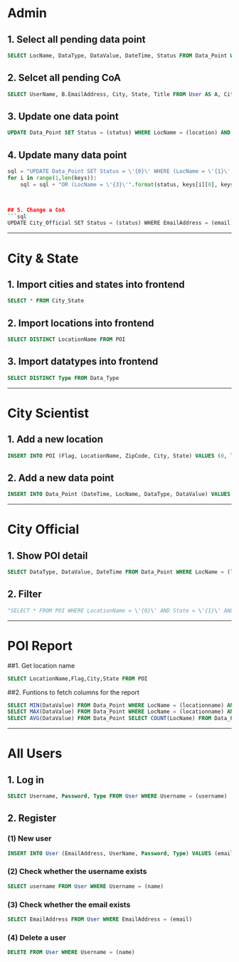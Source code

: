 # Admin
## 1. Select all pending data point	
```sql
SELECT LocName, DataType, DataValue, DateTime, Status FROM Data_Point WHERE Status = 'Pending'
```
## 2. Selcet all pending CoA
```sql
SELECT UserName, B.EmailAddress, City, State, Title FROM User AS A, City_Official AS B WHERE Status = 'Pending' AND A.EmailAddress = B.EmailAddress
```
## 3. Update one data point	
```sql
UPDATE Data_Point SET Status = (status) WHERE LocName = (location) AND DateTime = (date_time)
```
## 4. Update many data point
```python
sql = "UPDATE Data_Point SET Status = \'{0}\' WHERE (LocName = \'{1}\' AND DateTime = \'{2}\')" +
for i in range(1,len(keys)):
	sql = sql + "OR (LocName = \'{3}\'".format(status, keys[i][0], keys[i][1])"



## 5. Change a CoA
```sql
UPDATE City_Official SET Status = (status) WHERE EmailAddress = (email)
```


***
# City & State
## 1. Import cities and states into frontend
```sql
SELECT * FROM City_State
```
## 2. Import locations into frontend
```sql 
SELECT DISTINCT LocationName FROM POI
```
## 3. Import datatypes into frontend
```sql
SELECT DISTINCT Type FROM Data_Type
```
***
# City Scientist
## 1. Add a new location
```sql
INSERT INTO POI (Flag, LocationName, ZipCode, City, State) VALUES (0, locationname, zipcode, city, state)
```
## 2. Add a new data point
```sql
INSERT INTO Data_Point (DateTime, LocName, DataType, DataValue) VALUES (Formalized_DateTime, locationname, datatype, value)
```
***
# City Official
## 1. Show POI detail
```sql
SELECT DataType, DataValue, DateTime FROM Data_Point WHERE LocName = (locname) AND DataType = (dataType) AND DataValue BETWEEN (dataValue[0]) AND (dataValue[1]) AND DateTime BETWEEN (Formalized_DateTime[0]) AND (Formalized_DateTime[1])
```
## 2. Filter
```python
"SELECT * FROM POI WHERE LocationName = \'{0}\' AND State = \'{1}\' AND ZipCode = \'{2}\' AND Flag = {3} AND DateFlagged BETWEEN \'{4}\' AND \'{5}\'".format(name, city, state, zipCode, flag, Formalized_Date[0], Formalized_Date[1])
```
***
# POI Report
##1. Get location name
```sql
SELECT LocationName,Flag,City,State FROM POI
```
##2. Funtions to fetch columns for the report
```sql
SELECT MIN(DataValue) FROM Data_Point WHERE LocName = (locationname) AND DataType = (datatype)
SELECT MAX(DataValue) FROM Data_Point WHERE LocName = (locationname) AND DataType = (datatype)
SELECT AVG(DataValue) FROM Data_Point SELECT COUNT(LocName) FROM Data_Point WHERE LocName = (locationname)
```
***
# All Users
## 1. Log in
```sql
SELECT Username, Password, Type FROM User WHERE Username = (username)
```
## 2. Register
### (1) New user
```sql
INSERT INTO User (EmailAddress, UserName, Password, Type) VALUES (email, name, pwd, utype)
```
### (2) Check whether the username exists
```sql
SELECT username FROM User WHERE Username = (name)
```
### (3) Check whether the email exists
```sql
SELECT EmailAddress FROM User WHERE EmailAddress = (email)
```
### (4) Delete a user
```sql
DELETE FROM User WHERE Username = (name)
```
